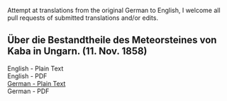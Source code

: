 Attempt at translations from the original German to English, I welcome all pull requests of submitted translations and/or edits.

## Über die Bestandtheile des Meteorsteines von Kaba in Ungarn. (11. Nov. 1858)

English - Plain Text  
English - PDF  
[German - Plain Text](full-text-german.md)  
German - PDF  
